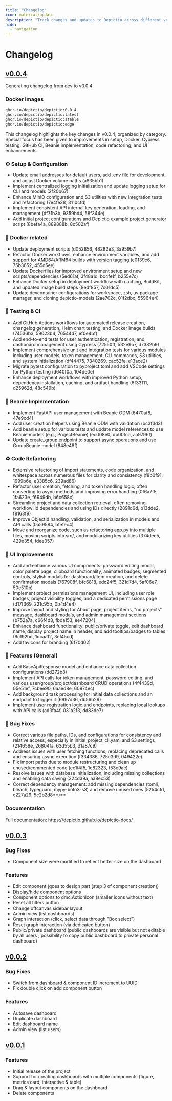 ```yaml
---
title: "Changelog"
icon: material/update
description: "Track changes and updates to Depictio across different versions."
hide:
  - navigation
---
```


# Changelog

## [v0.0.4](https://github.com/depictio/depictio/releases/tag/v0.0.4)

Generating changelog from dev to v0.0.4

### Docker Images

```bash
ghcr.io/depictio/depictio:0.0.4
ghcr.io/depictio/depictio:latest
ghcr.io/depictio/depictio:stable
ghcr.io/depictio/depictio:edge
```

This changelog highlights the key changes in v0.0.4, organized by category. Special focus has been given to improvements in setup, Docker, Cypress testing, GitHub CI, Beanie implementation, code refactoring, and UI enhancements.

### **⚙️ Setup & Configuration**

- Update email addresses for default users, add .env file for development, and adjust Docker volume paths (a835bb1)
- Implement centralized logging initialization and update logging setup for CLI and models (2f20b67)
- Enhance MinIO configuration and S3 utilities with new integration tests and refactoring (7e4fe38, 3110cfd)
- Implement consistent API internal key generation, loading, and management (df71b3b, 9359bd4, 58f344e)
- Add initial project configurations and Depictio example project generator script (8befa4a, 889888b, 8c502af)

### **🐳 Docker related**

- Update deployment scripts (d052856, 48282e3, 3a959b7)
- Refactor Docker workflows, enhance environment variables, and add support for AMD64/ARM64 builds with version tagging (e0139c6, 75b3652, 455d5ee)
- Update Dockerfiles for improved environment setup and new scripts/dependencies (5ed61af, 3f48a1d, bc4fe1f, b255e7c)
- Enhance Docker setup in deployment workflow with caching, BuildKit, and updated image build steps (8edf857, 7c01dc5)
- Update devcontainer configurations for workspace, zsh, uv package manager, and cloning depictio-models (2ae702c, 01f2dbc, 55964e4)

### **🧪 Testing & CI**

- Add GitHub Actions workflows for automated release creation, changelog generation, Helm chart testing, and Docker image builds (74536b3, 59023b4, 76544d7, ef0e4bf)
- Add end-to-end tests for user authentication, registration, and dashboard management using Cypress (72550ff, 532e9b7, d7382b9)
- Implement comprehensive unit and integration tests for various modules including user models, token management, CLI commands, S3 utilities, and system initialization (df44475, 7340269, cac52fe, e13ace2)
- Migrate pytest configuration to pyproject.toml and add VSCode settings for Python testing (d640f0a, 104de0e)
- Enhance deployment workflows with improved Python setup, dependency installation, caching, and artifact handling (6f33111, d25962d, 48c549b)

### **🧱 Beanie Implementation**

- Implement FastAPI user management with Beanie ODM (6470af8, 47e9cd4)
- Add user creation helpers using Beanie ODM with validation (bc3f3d3)
- Add beanie setup for various tests and update model references to use Beanie models (e.g., ProjectBeanie) (ec008e0, db00fca, aa9796f)
- Update create_group endpoint to support async operations and use GroupBeanie model (848e48f)

### **♻️ Code Refactoring**

- Extensive refactoring of import statements, code organization, and whitespace across numerous files for clarity and consistency (f8b0f91, 1999b6e, e3385c6, 239ad86)
- Refactor user creation, fetching, and token handling logic, often converting to async methods and improving error handling (0f6a7f5, 1fa623e, f6949db, b6c658c)
- Streamline project and data collection retrieval, often removing workflow_id dependencies and using IDs directly (2891d6d, b13dde2, f8163f9)
- Improve ObjectId handling, validation, and serialization in models and API calls (0a59584, bfefec4)
- Move and reorganize code, such as refactoring app.py into multiple files, moving scripts into src/, and modularizing key utilities (374dee5, 429e354, fdee057)

### **🎨 UI Improvements**

- Add and enhance various UI components: password editing modal, color palette page, clipboard functionality, animated badges, segmented controls, stylish modals for dashboard/item creation, and delete confirmation modals (767908f, bfc6818, edc24f5, 321d7d4, 5af06e7, 50e510b)
- Implement project permissions management UI, including user role badges, project visibility toggles, and a dedicated permissions page (d17f369, 221c95b, 0b4d4e4)
- Improve layout and styling for About page, project items, "no projects" message, dashboard modals, and admin management sections (b752a7a, c66f4d8, fbda153, ee47204)
- Enhance dashboard functionality: public/private toggle, edit dashboard name, display project name in header, and add tooltips/badges to tables (9c192bd, 1dcaa12, 3ef45cd)
- Add favicons for branding (6f70d02)

### **🚀 Features (General)**

- Add BaseApiResponse model and enhance data collection configurations (dd272b8)
- Implement API calls for token management, password editing, and various user/group/project/dashboard CRUD operations (4f4439d, 05e51ef, 7cbee90, 6aaed8e, 60974ec)
- Add background task processing for initial data collections and an endpoint to trigger it (6997d36, db56b29)
- Implement user registration logic and endpoints, replacing local lookups with API calls (ad3fa4f, 031a2f3, dd83de7)

### **🐛 Bug Fixes**

- Correct various file paths, IDs, and configurations for consistency and relative access, especially in initial_project_cli.yaml and S3 settings (214659e, 26804fa, 63d55b3, d1a87c9)
- Address issues with user fetching functions, replacing deprecated calls and ensuring async execution (f334386, 725c3d9, 049422e)
- Fix import paths due to module restructuring and clean up unused/commented code (ec1f4f5, 1e82323, f53e9ae)
- Resolve issues with database initialization, including missing collections and enabling data saving (324d39a, aa8ec53)
- Correct dependency management: add missing dependencies (tomli, bleach, typeguard, mypy-boto3-s3) and remove unused ones (5254cfd, c227a29, 5c2b2d8**)**

### Documentation

Full documentation: <https://depictio.github.io/depictio-docs/>

## [v0.0.3](https://github.com/depictio/depictio/releases/tag/v0.0.3)

### Bug Fixes

- Component size were modified to reflect better size on the dashboard

### Features

- Edit component (goes to design part (step 3 of component creation))
- Display/hide component options
- Component options to dmc.ActionIcon (smaller icons without text)
- Reset all filters button
- Change offcanvas sidebar layout
- Admin view (list dashboards)
- Graph interaction (click, select data through "Box select")
- Reset graph interaction (via dedicated button)
- Public/private dashboard (public dashboards are visible but not editable by all users ; possibility to copy public dashboard to private personal dashboard)

## [v0.0.2](https://github.com/depictio/depictio/releases/tag/v0.0.2)

### Bug Fixes

- Switch from dashboard & component ID increment to UUID
- Fix double click on add component button

### Features

- Autosave dashboard
- Duplicate dashboard
- Edit dashboard name
- Admin view (list users)

## [v0.0.1](https://github.com/depictio/depictio/releases/tag/v0.0.1)

### Features

- Initial release of the project
- Support for creating dashboards with multiple components (figure, metrics card, interactive & table)
- Drag & layout components on the dashboard
- Delete components
